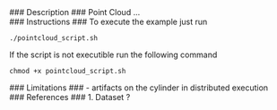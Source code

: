 <div id="description" outline_label="Description" outline_indent="0" markdown="1">
### Description ###
Point Cloud ...

</div>
<div id="instructions" outline_label="Instructions" outline_indent="0" markdown="1">
### Instructions ###
To execute the example just run

```
./pointcloud_script.sh
```

If the script is not executible run the following command

```
chmod +x pointcloud_script.sh
```

</div>
<div id="limitations" outline_label="Limitations" outline_indent="0" markdown="1">
### Limitations ###
- artifacts on the cylinder in distributed execution

</div>
<div id="references" outline_label="References" outline_indent="0" markdown="1">
### References ###
1. Dataset ?
</div>